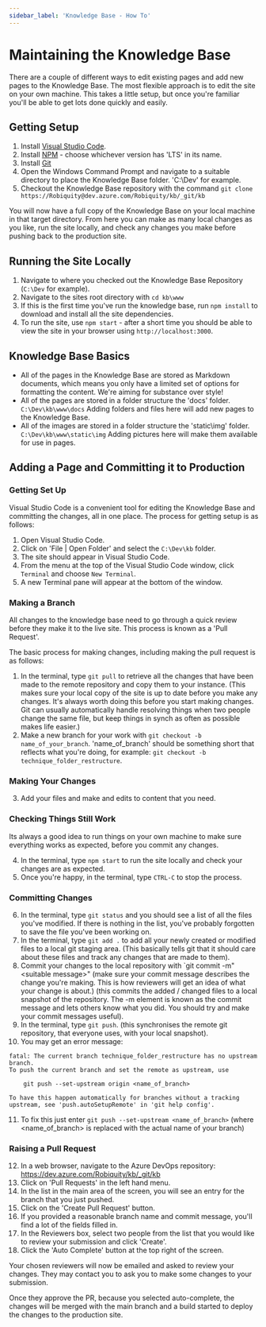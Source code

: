 ```yaml
---
sidebar_label: 'Knowledge Base - How To'
---
```


# Maintaining the Knowledge Base
There are a couple of different ways to edit existing pages and add new pages to the Knowledge Base. The most flexible approach is to edit the site on your own machine. This takes a little setup, but once you're familiar you'll be able to get lots done quickly and easily.

##  Getting Setup

1. Install [Visual Studio Code](https://code.visualstudio.com/download).
2. Install [NPM](https://nodejs.org/en) - choose whichever version has 'LTS' in its name.
2. Install [Git](https://gitforwindows.org/)
3. Open the Windows Command Prompt and navigate to a suitable directory to place the Knowledge Base folder. 'C:\Dev' for example.
4. Checkout the Knowledge Base repository with the command `git clone https://Robiquity@dev.azure.com/Robiquity/kb/_git/kb`

You will now have a full copy of the Knowledge Base on your local machine in that target directory.  From here you can make as many local changes as you like, run the site locally, and check any changes you make before pushing back to the production site.

##  Running the Site Locally

1. Navigate to where you checked out the Knowledge Base Repository (`C:\Dev` for example).
2. Navigate to the sites root directory with `cd kb\www`
3. If this is the first time you've run the knowledge base, run `npm install` to download and install all the site dependencies.
4. To run the site, use `npm start` - after a short time you should be able to view the site in your browser using `http://localhost:3000`.

## Knowledge Base Basics

* All of the pages in the Knowledge Base are stored as Markdown documents, which means you only have a limited set of options for formatting the content.  We're aiming for substance over style!
* All of the pages are stored in a folder structure the 'docs' folder. `C:\Dev\kb\www\docs` Adding folders and files here will add new pages to the Knowledge Base.
* All of the images are stored in a folder structure the 'static\img' folder. `C:\Dev\kb\www\static\img` Adding pictures here will make them available for use in pages.
 
## Adding a Page and Committing it to Production

### Getting Set Up
Visual Studio Code is a convenient tool for editing the Knowledge Base and committing the changes, all in one place. The process for getting setup is as follows:

1. Open Visual Studio Code.
2. Click on 'File |  Open Folder' and select the `C:\Dev\kb` folder.
3. The site should appear in Visual Studio Code.
4. From the menu at the top of the Visual Studio Code window, click `Terminal` and choose `New Terminal`.
5. A new Terminal pane will appear at the bottom of the window.

### Making a Branch
All changes to the knowledge base need to go through a quick review before they make it to the live site. This process is known as a 'Pull Request'.  

The basic process for making changes, including making the pull request is as follows:

1. In the terminal, type `git pull` to retrieve all the changes that have been made to the remote repository and copy them to your instance. (This makes sure your local copy of the site is up to date before you make any changes. It's always worth doing this before you start making changes. Git can usually automatically handle resolving things when two people change the same file, but keep things in synch as often as possible makes life easier.) 
2. Make a new branch for your work with `git checkout -b name_of_your_branch`.  'name_of_branch' should be something short that reflects what you're doing, for example: `git checkout -b technique_folder_restructure`.

### Making Your Changes
3. Add your files and make and edits to content that you need.

### Checking Things Still Work
Its always a good idea to run things on your own machine to make sure everything works as expected, before you commit any changes.

4. In the terminal, type `npm start` to run the site locally and check your changes are as expected.
5. Once you're happy, in the terminal, type `CTRL-C` to stop the process.

### Committing Changes

6. In the terminal, type `git status` and you should see a list of all the files you've modified. If there is nothing in the list, you've probably forgotten to save the file you've been working on.
7. In the terminal, type `git add .` to add all your newly created or modified files to a local git staging area. (This basically tells git that it should care about these files and track any changes that are made to them).
8. Commit your changes to the local repository with `git commit -m"&lt;suitable message&gt;" (make sure your commit message describes the change you're making. This is how reviewers will get an idea of what your change is about.) (this commits the added / changed files to a local snapshot of the repository. The -m element is known as the commit message and lets others know what you did. You should try and make your commit messages useful).
9. In the terminal, type `git push`. (this synchronises the remote git repository, that everyone uses, with your local snapshot).    
10. You may get an error message:

```
fatal: The current branch technique_folder_restructure has no upstream branch.
To push the current branch and set the remote as upstream, use

    git push --set-upstream origin <name_of_branch>

To have this happen automatically for branches without a tracking
upstream, see 'push.autoSetupRemote' in 'git help config'.
```

11. To fix this just enter `git push --set-upstream <name_of_branch>` (where &lt;name_of_branch&gt; is replaced with the actual name of your branch)

### Raising a Pull Request

12. In a web browser, navigate to the Azure DevOps repository: https://dev.azure.com/Robiquity/kb/_git/kb
13. Click on 'Pull Requests' in the left hand menu.
14. In the list in the main area of the screen, you will see an entry for the branch that you just pushed.
15. Click on the 'Create Pull Request' button.
16. If you provided a reasonable branch name and commit message, you'll find a lot of the fields filled in.
17. In the Reviewers box, select two people from the list that you would like to review your submission and click 'Create'.
18. Click the 'Auto Complete' button at the top right of the screen. 

Your chosen reviewers will now be emailed and asked to review your changes. They may contact you to ask you to make some changes to your submission.

Once they approve the PR, because you selected auto-complete, the changes will be merged with the main branch and a build started to deploy the changes to the production site. 